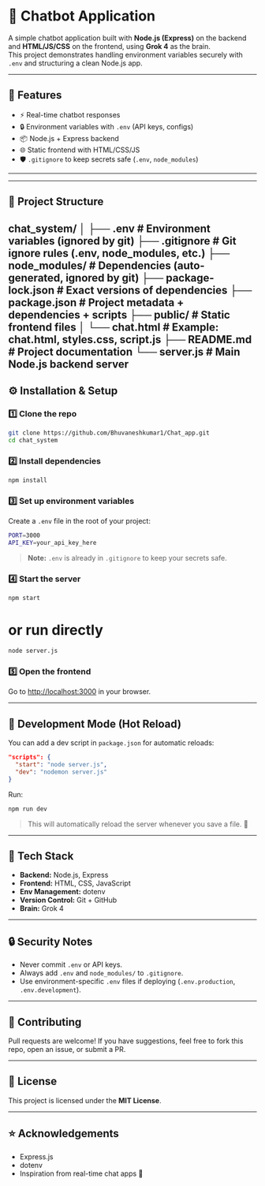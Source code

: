 # 💬 Chatbot Application

A simple chatbot application built with **Node.js (Express)** on the backend and **HTML/JS/CSS** on the frontend, using **Grok 4** as the brain.  
This project demonstrates handling environment variables securely with `.env` and structuring a clean Node.js app.

---

## 🚀 Features

- ⚡ Real-time chatbot responses  
- 🔒 Environment variables with `.env` (API keys, configs)  
- 📦 Node.js + Express backend  
- 🌐 Static frontend with HTML/CSS/JS  
- 🛡️ `.gitignore` to keep secrets safe (`.env`, `node_modules`)  

---

---
## 📂 Project Structure


chat_system/
│
├── .env                # Environment variables (ignored by git)
├── .gitignore          # Git ignore rules (.env, node_modules, etc.)
├── node_modules/       # Dependencies (auto-generated, ignored by git)
├── package-lock.json   # Exact versions of dependencies
├── package.json        # Project metadata + dependencies + scripts
├── public/             # Static frontend files
│   └── chat.html       # Example: chat.html, styles.css, script.js
├── README.md           # Project documentation
└── server.js           # Main Node.js backend server
---

## ⚙️ Installation & Setup

### 1️⃣ Clone the repo
```bash
git clone https://github.com/Bhuvaneshkumar1/Chat_app.git
cd chat_system
````

### 2️⃣ Install dependencies

```bash
npm install
```

### 3️⃣ Set up environment variables

Create a `.env` file in the root of your project:

```bash
PORT=3000
API_KEY=your_api_key_here
```

> **Note:** `.env` is already in `.gitignore` to keep your secrets safe.

### 4️⃣ Start the server

```bash
npm start
```
# or run directly
```bash
node server.js
```

### 5️⃣ Open the frontend

Go to [http://localhost:3000](http://localhost:3000) in your browser.

---

## 🔧 Development Mode (Hot Reload)

You can add a dev script in `package.json` for automatic reloads:

```json
"scripts": {
  "start": "node server.js",
  "dev": "nodemon server.js"
}
```

Run:

```bash
npm run dev
```

> This will automatically reload the server whenever you save a file. 🚀

---

## 🧰 Tech Stack

* **Backend:** Node.js, Express
* **Frontend:** HTML, CSS, JavaScript
* **Env Management:** dotenv
* **Version Control:** Git + GitHub
* **Brain:** Grok 4

---

## 🔒 Security Notes

* Never commit `.env` or API keys.
* Always add `.env` and `node_modules/` to `.gitignore`.
* Use environment-specific `.env` files if deploying (`.env.production`, `.env.development`).

---

## 🤝 Contributing

Pull requests are welcome!
If you have suggestions, feel free to fork this repo, open an issue, or submit a PR.

---

## 📜 License

This project is licensed under the **MIT License**.

---

## ⭐ Acknowledgements

* Express.js
* dotenv
* Inspiration from real-time chat apps 💬

```

